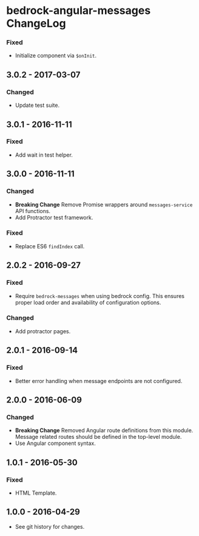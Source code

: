 # bedrock-angular-messages ChangeLog

### Fixed
- Initialize component via `$onInit`.

## 3.0.2 - 2017-03-07

### Changed
- Update test suite.

## 3.0.1 - 2016-11-11

### Fixed
- Add wait in test helper.

## 3.0.0 - 2016-11-11

### Changed
- **Breaking Change** Remove Promise wrappers around `messages-service` API
  functions.
- Add Protractor test framework.

### Fixed
- Replace ES6 `findIndex` call.

## 2.0.2 - 2016-09-27

### Fixed
- Require `bedrock-messages` when using bedrock config. This
  ensures proper load order and availability of configuration
  options.

### Changed
- Add protractor pages.

## 2.0.1 - 2016-09-14

### Fixed
- Better error handling when message endpoints are not configured.

## 2.0.0 - 2016-06-09

### Changed
- **Breaking Change** Removed Angular route definitions from this module.
Message related routes should be defined in the top-level module.
- Use Angular component syntax.

## 1.0.1 - 2016-05-30

### Fixed
- HTML Template.

## 1.0.0 - 2016-04-29

- See git history for changes.
